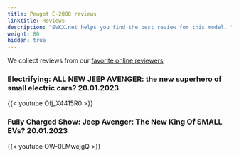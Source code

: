 ```yaml
---
title: Peugot E-2008 reviews
linktitle: Reviews
description: "EVKX.net helps you find the best review for this model. "
weight: 80
hidden: true
---
```

<object type="image/svg+xml" data="../modelnavigation.svg"></object>
We collect reviews from our [favorite online reviewers](/guides/evreviewers/)

### Electrifying: ALL NEW JEEP AVENGER: the new superhero of small electric cars? 20.01.2023

{{< youtube Ofj_X4415R0 >}}

### Fully Charged Show: Jeep Avenger: The New King Of SMALL EVs? 20.01.2023

{{< youtube OW-0LMwcjgQ >}}

